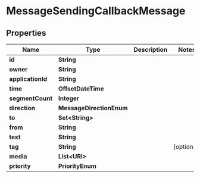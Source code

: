 

# MessageSendingCallbackMessage


## Properties

| Name | Type | Description | Notes |
|------------ | ------------- | ------------- | -------------|
|**id** | **String** |  |  |
|**owner** | **String** |  |  |
|**applicationId** | **String** |  |  |
|**time** | **OffsetDateTime** |  |  |
|**segmentCount** | **Integer** |  |  |
|**direction** | **MessageDirectionEnum** |  |  |
|**to** | **Set&lt;String&gt;** |  |  |
|**from** | **String** |  |  |
|**text** | **String** |  |  |
|**tag** | **String** |  |  [optional] |
|**media** | **List&lt;URI&gt;** |  |  |
|**priority** | **PriorityEnum** |  |  |



